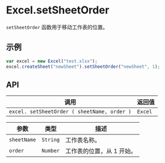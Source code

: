 # Excel.setSheetOrder

`setSheetOrder` 函数用于移动工作表的位置。

## 示例

```javascript
var excel = new Excel("test.xlsx");
excel.createSheet("newSheet").setSheetOrder("newSheet", 1);
```

## API

| 调用 | 返回值 |
|---|---|
| `excel. setSheetOrder ( sheetName, order )` | `Excel` |

| 参数 | 类型 | 描述 |
|---|---|---|
| `sheetName` | `String` | 工作表名称。 |
| `order` | `Number` | 工作表的位置，从 1 开始。 |